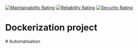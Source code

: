[![Maintainability Rating](http://20.199.47.238:9000/api/project_badges/measure?project=mahric&metric=sqale_rating&token=sqb_d266745525db5a87856eaa3c78ca14f5414029fa)](http://20.199.47.238:9000/dashboard?id=mahric) [![Reliability Rating](http://20.199.47.238:9000/api/project_badges/measure?project=mahric&metric=reliability_rating&token=sqb_d266745525db5a87856eaa3c78ca14f5414029fa)](http://20.199.47.238:9000/dashboard?id=mahric) [![Security Rating](http://20.199.47.238:9000/api/project_badges/measure?project=mahric&metric=security_rating&token=sqb_d266745525db5a87856eaa3c78ca14f5414029fa)](http://20.199.47.238:9000/dashboard?id=mahric)
# Dockerization project
#   A u t o m a t i s a t i o n  
 